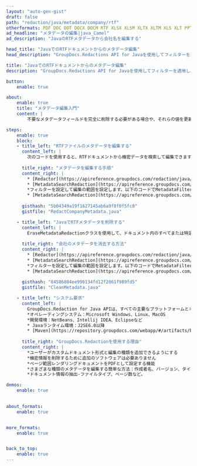 ```yaml
---
layout: "auto-gen-gist"
draft: false
path: "redaction/java/metadata/company/rtf"
otherformats: PDF DOC DOT DOCX DOCM RTF XLSX XLSM XLTX XLTM XLS XLT PPTX PPT PPSX POT PPS PPTM 
ad_headline: "メタデータの編集|java_Camel"
ad_description: "JavaのRTFメタデータから会社名を編集する"

head_title: "JavaでのRTFドキュメントからのメタデータ編集"
head_description: "GroupDocs.Redactions API for Javaを使用してフィルターを適用し、特定のメタデータプロパティを選択することで、さまざまなドキュメントタイプのメタデータを簡単に検索、置換、削除、または編集できます。"

title: "JavaでのRTFドキュメントからのメタデータ編集"
description: "GroupDocs.Redactions API for Javaを使用してフィルターを適用し、特定のメタデータプロパティを選択することで、さまざまなドキュメントタイプのメタデータを簡単に検索、置換、削除、または編集できます。"

button:
    enable: true

about:
    enable: true
    title: "メタデータ編集入門"
    content: |
        不要なメタデータフィールドを完全に削除する必要がある場合や、それらの値を更新したい場合があります。さまざまなツールや手法を使用して表示できるファイルに関連付けられた隠しデータもあります。このデータに誰もがアクセスできるようにしたくない状況はたくさんあります。墨消しとは、さまざまな文書から不要な情報や機密情報を削除することを意味します。 PDF、DOC、DOCX、PPT、PPTX、XLS、XLSXなどを含むすべてのファイル形式には、特定のメタデータ構造があります。メタデータプロパティには、作成者名、カテゴリ、会社名、コメント、作成時刻、最終更新日などが含まれます。GroupDocs.RedactionAPIを使用すると、これらのメタデータフィールドのいずれかにメタデータ編集を適用できます。必要なメタデータをフィルタリングすることで、それらを変更または削除できます。このガイドでは、JavaでRTFドキュメントからメタデータ編集を適用する方法について説明します。

steps:
    enable: true
    block:
    - title_left: "RTFファイルのメタデータを編集する"
      content_left: |
        次のコードを使用すると、RTFドキュメントから機密データを検索して編集できます。フィルタを設定することで、編集の範囲を設定できます。 MetadataFilter.Companyに。 「Company」プロパティを除くすべてのメタデータアイテムで、正規表現の一致が取り消されたままになります。
        
      title_right: "メタデータを編集する手順"
      content_right: |
        * [Redactor](https://apireference.groupdocs.com/redaction/java/com.groupdocs.redaction/Redactor)クラスのインスタンスを作成し、RTFファイルをアップロードします
        * [MetadataSearchRedaction](https://apireference.groupdocs.com/redaction/java/com.groupdocs.redaction.redactions/MetadataSearchRedaction)クラスのインスタンスを作成して、ドキュメントのメタデータから機密データを検索して置換します
        *フィルターを設定して編集の範囲を設定します。以下のコードでMetadataFilters.Companyを使用します 
        * [MetadataSearchRedaction](https://apireference.groupdocs.com/redaction/java/com.groupdocs.redaction.redactions/MetadataSearchRedaction)のオブジェクトを使用してsaveメソッドを呼び出します
        
      gisthash: "5b04349a19f1627145ab6a9f8f0f5fc0"
      gistfile: "RedactCompanyMetadata.java"

    - title_left: "JavaでRTFメタデータを削除する"
      content_left: |
        EraseMetadataRedactionクラスを使用して、ドキュメント内のすべてまたは特定のメタデータを空の（空白または最小の）値に置き換えることができます。次のコードは、RTFドキュメントからメタデータプロパティをフィルタリングして削除する方法を示しています。次の例では、ドキュメントのすべてのプロパティが空白になっています。
        
      title_right: "会社のメタデータを消去する方法"
      content_right: |
        * [Redactor](https://apireference.groupdocs.com/redaction/java/com.groupdocs.redaction/Redactor)クラスのインスタンスを作成し、RTFファイルをアップロードします
        * [MetadataSearchRedaction](https://apireference.groupdocs.com/redaction/java/com.groupdocs.redaction.redactions/MetadataSearchRedaction)クラスのインスタンスを作成して、ドキュメントのメタデータを削除します
        *フィルターを設定して編集の範囲を設定します。以下のコードでMetadataFilter.AllをMetadataFilter.Companyに置き換えます
        * [MetadataSearchRedaction](https://apireference.groupdocs.com/redaction/java/com.groupdocs.redaction.redactions/MetadataSearchRedaction)のオブジェクトを使用してsaveメソッドを呼び出します
        
      gisthash: "84586804ee996134fd12f2061f989fd5"
      gistfile: "CleanMetadata.java"

    - title_left: "システム要求"
      content_left: |
        GroupDocs.Redaction for Java APIは、すべての主要なプラットフォームとオペレーティングシステムでサポートされています。完全なシステム要件ガイドについては、[システム要件](https://docs.groupdocs.com/redaction/java/system-requirements)にアクセスしてください。以下のコードを実行する前に、システムに次の前提条件がインストールされていることを確認してください。 ：
        *オペレーティングシステム：Microsoft Windows、Linux、MacOS
        *開発環境：NetBeans、Intellij IDEA、Eclipseなど
        * Javaランタイム環境：J2SE6.0以降
        * [Maven](https://repository.groupdocs.com/webapp/#/artifacts/browse/tree/General/repo/com/groupdocs/groupdocs-redaction)から最新バージョンのGroupDocs.RedactionforJavaを入手してください。
        
      title_right: "GroupDocs.Redactionを使用する理由"
      content_right: |
        *ユーザーがカスタムドキュメント形式と編集の種類を追加できるようにする
        *機密情報を削除するために追加のソフトウェアは必要ありません
        *ページ範囲レンダリングドキュメントをPDFとして設定する機能
        *さまざまな種類のメタデータを編集する簡単な方法：作成者名、バージョン、タイトル、件名、説明など
        *ドキュメント情報の抽出-ファイルタイプ、ページ数など。

demos:
    enable: true
        

about_formats:
    enable: true


more_formats:
    enable: true


back_to_top:
    enable: true
---
```

